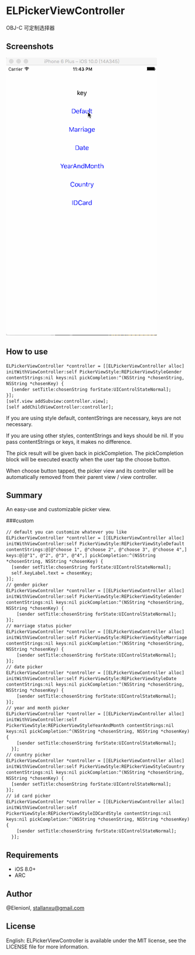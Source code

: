 # ELPickerViewController
OBJ-C 可定制选择器

## Screenshots
![image](https://github.com/Elenionl/ELPickerViewController/blob/master/screenShot.gif)


## How to use

```objc
ELPickerViewController *controller = [[ELPickerViewController alloc] initWithViewController:self PickerViewStyle:REPickerViewStyleGender contentStrings:nil keys:nil pickCompletion:^(NSString *chosenString, NSString *chosenKey) {
  [sender setTitle:chosenString forState:UIControlStateNormal];
}];
[self.view addSubview:controller.view];
[self addChildViewController:controller];
```
If you are using style default, contentStrings are necessary, keys are not necessary.

If you are using other styles, contentStrings and keys should be nil. If you pass contentStrings or keys, it makes no difference.

The pick result will be given back in pickCompletion. The pickCompletion block will be executed exactly when the user tap the choose button.

When choose button tapped, the picker view and its controller will be automatically removed from their parent view / view controller.

## Summary

An easy-use and customizable picker view.

###custom

```objc
// default you can customize whatever you like
ELPickerViewController *controller = [[ELPickerViewController alloc] initWithViewController:self PickerViewStyle:REPickerViewStyleDefault contentStrings:@[@"choose 1", @"choose 2", @"choose 3", @"choose 4",] keys:@[@"1", @"2", @"3", @"4",] pickCompletion:^(NSString *chosenString, NSString *chosenKey) {
  [sender setTitle:chosenString forState:UIControlStateNormal];
  self.keyLabel.text = chosenKey;
}];
// gender picker
ELPickerViewController *controller = [[ELPickerViewController alloc] initWithViewController:self PickerViewStyle:REPickerViewStyleGender contentStrings:nil keys:nil pickCompletion:^(NSString *chosenString, NSString *chosenKey) {
    [sender setTitle:chosenString forState:UIControlStateNormal];
}];
// marriage status picker
ELPickerViewController *controller = [[ELPickerViewController alloc] initWithViewController:self PickerViewStyle:REPickerViewStyleMarriage contentStrings:nil keys:nil pickCompletion:^(NSString *chosenString, NSString *chosenKey) {
    [sender setTitle:chosenString forState:UIControlStateNormal];
}];
// date picker
ELPickerViewController *controller = [[ELPickerViewController alloc] initWithViewController:self PickerViewStyle:REPickerViewStyleDate contentStrings:nil keys:nil pickCompletion:^(NSString *chosenString, NSString *chosenKey) {
    [sender setTitle:chosenString forState:UIControlStateNormal];
}];
// year and month picker
ELPickerViewController *controller = [[ELPickerViewController alloc] initWithViewController:self PickerViewStyle:REPickerViewStyleYearAndMonth contentStrings:nil keys:nil pickCompletion:^(NSString *chosenString, NSString *chosenKey) {
    [sender setTitle:chosenString forState:UIControlStateNormal];
  }];
// country picker
ELPickerViewController *controller = [[ELPickerViewController alloc] initWithViewController:self PickerViewStyle:REPickerViewStyleCountry contentStrings:nil keys:nil pickCompletion:^(NSString *chosenString, NSString *chosenKey) {
  [sender setTitle:chosenString forState:UIControlStateNormal];
}];
// id card picker
ELPickerViewController *controller = [[ELPickerViewController alloc] initWithViewController:self PickerViewStyle:REPickerViewStyleIDCardStyle contentStrings:nil keys:nil pickCompletion:^(NSString *chosenString, NSString *chosenKey) {
    [sender setTitle:chosenString forState:UIControlStateNormal];
  }];
```


## Requirements

* iOS 8.0+
* ARC

## Author

@Elenionl, stallanxu@gmail.com

## License

English: ELPickerViewController is available under the MIT license, see the LICENSE file for more information.     
